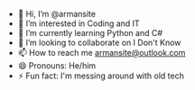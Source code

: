 - 👋 Hi, I’m @armansite
- 👀 I’m interested in Coding and IT
- 🌱 I’m currently learning Python and C#
- 💞️ I’m looking to collaborate on I Don't Know
- 📫 How to reach me armansite@outlook.com
- 😄 Pronouns: He/him
- ⚡ Fun fact: I'm messing around with old tech

<!---
armansite/armansite is a ✨ special ✨ repository because its `README.md` (this file) appears on your GitHub profile.
You can click the Preview link to take a look at your changes.
--->
